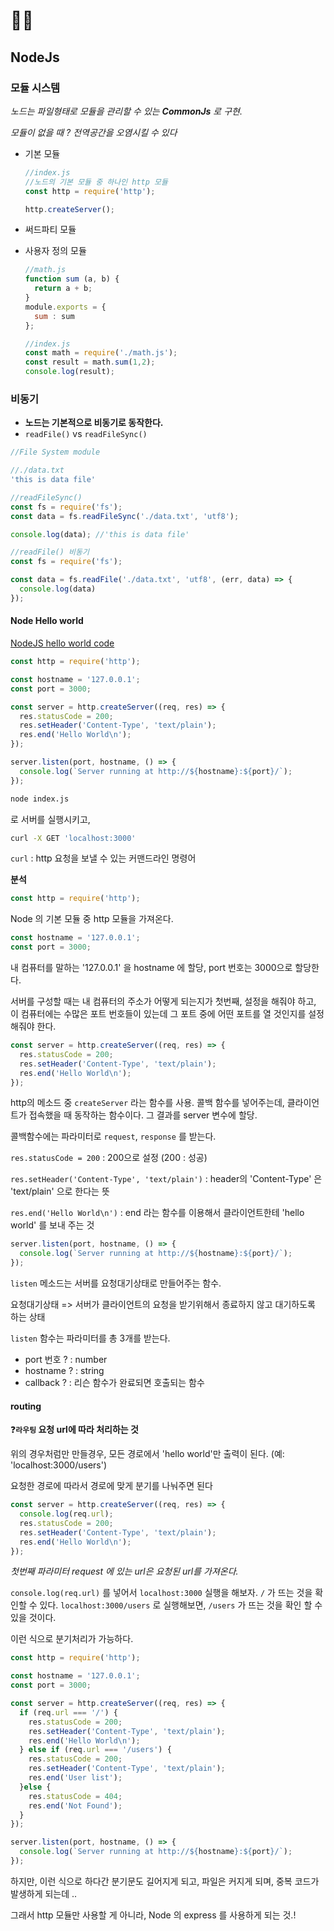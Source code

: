 # 👩‍💻

## NodeJs

### 모듈 시스템

*노드는 파일형태로 모듈을 관리할 수 있는 **CommonJs** 로 구현.*

*모듈이 없을 때 ? 전역공간을 오염시킬 수 있다*

* 기본 모듈

  ```js
  //index.js
  //노드의 기본 모듈 중 하나인 http 모듈
  const http = require('http');
  
  http.createServer();
  
  ```

  

* 써드파티 모듈

* 사용자 정의 모듈

  ```js
  //math.js
  function sum (a, b) {
    return a + b;
  }
  module.exports = {
    sum : sum
  };
  
  //index.js
  const math = require('./math.js');
  const result = math.sum(1,2);
  console.log(result);
  
  ```



### 비동기

* **노드는 기본적으로 비동기로 동작한다.**
* `readFile()` vs `readFileSync()`

```js
//File System module

//./data.txt
'this is data file'

//readFileSync()
const fs = require('fs');
const data = fs.readFileSync('./data.txt', 'utf8');

console.log(data); //'this is data file'
```

```js
//readFile() 비동기
const fs = require('fs');

const data = fs.readFile('./data.txt', 'utf8', (err, data) => {
  console.log(data)
});

```



#### Node Hello world

[NodeJS hello world code](https://nodejs.org/dist/latest-v6.x/docs/api/synopsis.html)

```js
const http = require('http');

const hostname = '127.0.0.1';
const port = 3000;

const server = http.createServer((req, res) => {
  res.statusCode = 200;
  res.setHeader('Content-Type', 'text/plain');
  res.end('Hello World\n');
});

server.listen(port, hostname, () => {
  console.log(`Server running at http://${hostname}:${port}/`);
});
```

```bash
node index.js
```

로 서버를 실행시키고,

```bash
curl -X GET 'localhost:3000'
```

`curl` : http 요청을 보낼 수 있는 커맨드라인 명령어



**분석**

```js
const http = require('http');
```

Node 의 기본 모듈 중 http 모듈을 가져온다.

 ```js
const hostname = '127.0.0.1';
const port = 3000;
 ```

내 컴퓨터를 말하는 '127.0.0.1' 을 hostname 에 할당, port 번호는 3000으로 할당한다.

서버를 구성할 때는 내 컴퓨터의 주소가 어떻게 되는지가 첫번째, 설정을 해줘야 하고, 이 컴퓨터에는 수많은 포트 번호들이 있는데 그 포트 중에 어떤 포트를 열 것인지를 설정해줘야 한다.

```js
const server = http.createServer((req, res) => {
  res.statusCode = 200;
  res.setHeader('Content-Type', 'text/plain');
  res.end('Hello World\n');
});
```

http의 메소드 중 `createServer` 라는 함수를 사용. 콜백 함수를 넣어주는데, 클라이언트가 접속했을 때 동작하는 함수이다. 그 결과를 server 변수에 할당.

콜백함수에는 파라미터로 `request`, `response` 를 받는다.

`res.statusCode = 200` : 200으로 설정 (200 : 성공)

`res.setHeader('Content-Type', 'text/plain')` : header의 'Content-Type' 은 'text/plain' 으로 한다는 뜻

`res.end('Hello World\n')` : end 라는 함수를 이용해서 클라이언트한테 'hello world' 를 보내 주는 것

```js
server.listen(port, hostname, () => {
  console.log(`Server running at http://${hostname}:${port}/`);
});
```

`listen` 메소드는 서버를 요청대기상태로 만들어주는 함수. 

요청대기상태 => 서버가 클라이언트의 요청을 받기위해서 종료하지 않고 대기하도록 하는 상태

`listen` 함수는 파라미터를 총 3개를 받는다. 

* port 번호 ? : number
* hostname ? : string
* callback ? : 리슨 함수가 완료되면 호출되는 함수

#### routing

❓**`라우팅` 요청 url에 따라 처리하는 것**

위의 경우처럼만 만들경우, 모든 경로에서 'hello world'만 출력이 된다. (예: 'localhost:3000/users')

요청한 경로에 따라서 경로에 맞게 분기를 나눠주면 된다

```js
const server = http.createServer((req, res) => {
  console.log(req.url);
  res.statusCode = 200;
  res.setHeader('Content-Type', 'text/plain');
  res.end('Hello World\n');
});
```

*첫번째 파라미터 request 에 있는 url은 요청된 url를 가져온다.*

`console.log(req.url)` 를 넣어서 `localhost:3000` 실행을 해보자.
`/` 가 뜨는 것을 확인할 수 있다.
`localhost:3000/users` 로 실행해보면,
`/users` 가 뜨는 것을 확인 할 수 있을 것이다.

이런 식으로 분기처리가 가능하다.

```js
const http = require('http');

const hostname = '127.0.0.1';
const port = 3000;

const server = http.createServer((req, res) => {
  if (req.url === '/') {
  	res.statusCode = 200;
    res.setHeader('Content-Type', 'text/plain');
    res.end('Hello World\n');  
  } else if (req.url === '/users') {
    res.statusCode = 200;
    res.setHeader('Content-Type', 'text/plain');
    res.end('User list');
  }else {
    res.statusCode = 404;
    res.end('Not Found');
  }
});

server.listen(port, hostname, () => {
  console.log(`Server running at http://${hostname}:${port}/`);
});
```

하지만, 이런 식으로 하다간 분기문도 길어지게 되고, 파일은 커지게 되며, 중복 코드가 발생하게 되는데 ..

그래서 http 모듈만 사용할 게 아니라, Node 의 express 를 사용하게 되는 것.!
